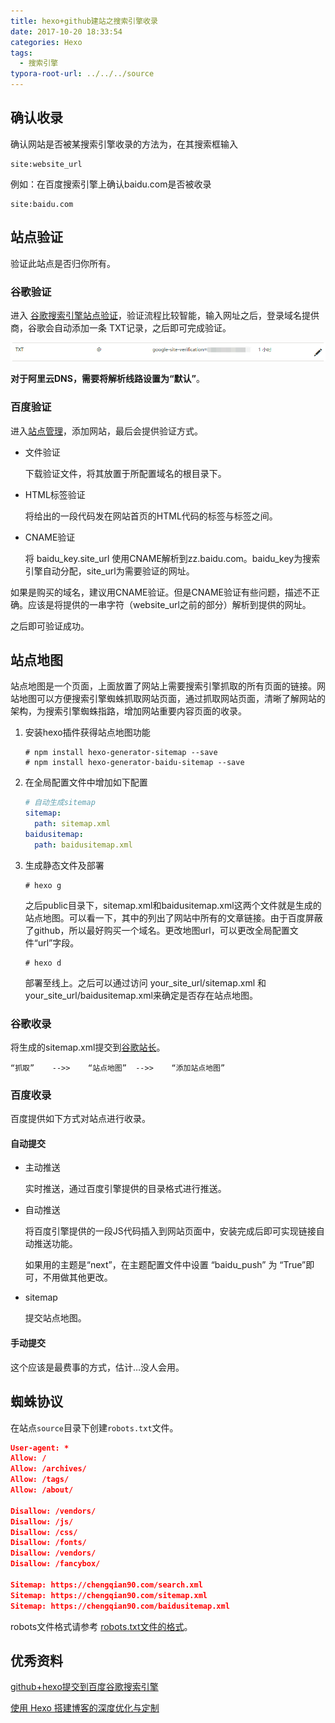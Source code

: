 ```yaml
---
title: hexo+github建站之搜索引擎收录
date: 2017-10-20 18:33:54
categories: Hexo
tags:
  - 搜索引擎
typora-root-url: ../../../source
---
```


## 确认收录

确认网站是否被某搜索引擎收录的方法为，在其搜索框输入
<!--more-->
```shell
site:website_url
```

例如：在百度搜索引擎上确认baidu.com是否被收录

```
site:baidu.com
```

## 站点验证

验证此站点是否归你所有。

### 谷歌验证

进入 [谷歌搜索引擎站点验证](https://www.google.com/webmasters/tools/home?hl=zh-CN)，验证流程比较智能，输入网址之后，登录域名提供商，谷歌会自动添加一条 TXT记录，之后即可完成验证。

![谷歌TXT记录.png](/images/hexo搭建github/谷歌TXT记录.png)

**对于阿里云DNS，需要将解析线路设置为“默认”**。

### 百度验证

进入[站点管理](http://zhanzhang.baidu.com/site/index)，添加网站，最后会提供验证方式。

- 文件验证

  下载验证文件，将其放置于所配置域名的根目录下。

- HTML标签验证

  将给出的一段代码发在网站首页的HTML代码的<head>标签与</head>标签之间。

- CNAME验证

  将 baidu_key.site_url 使用CNAME解析到zz.baidu.com。baidu_key为搜索引擎自动分配，site_url为需要验证的网址。

如果是购买的域名，建议用CNAME验证。但是CNAME验证有些问题，描述不正确。应该是将提供的一串字符（website_url之前的部分）解析到提供的网址。

之后即可验证成功。

## 站点地图

站点地图是一个页面，上面放置了网站上需要搜索引擎抓取的所有页面的链接。网站地图可以方便搜索引擎蜘蛛抓取网站页面，通过抓取网站页面，清晰了解网站的架构，为搜索引擎蜘蛛指路，增加网站重要内容页面的收录。

1. 安装hexo插件获得站点地图功能

   ```shell
   # npm install hexo-generator-sitemap --save
   # npm install hexo-generator-baidu-sitemap --save
   ```

2. 在全局配置文件中增加如下配置

   ```yaml
   # 自动生成sitemap
   sitemap: 
     path: sitemap.xml
   baidusitemap: 
     path: baidusitemap.xml
   ```

3. 生成静态文件及部署

   ```shell
   # hexo g
   ```

   之后public目录下，sitemap.xml和baidusitemap.xml这两个文件就是生成的站点地图。可以看一下，其中的列出了网站中所有的文章链接。由于百度屏蔽了github，所以最好购买一个域名。更改地图url，可以更改全局配置文件“url”字段。

   ```shell
   # hexo d
   ```

   部署至线上。之后可以通过访问 your_site_url/sitemap.xml 和 your_site_url/baidusitemap.xml来确定是否存在站点地图。

### 谷歌收录

将生成的sitemap.xml提交到[谷歌站长](https://www.google.com/webmasters/tools)。

```
“抓取”	-->>	“站点地图”	-->>	“添加站点地图”
```

### 百度收录

百度提供如下方式对站点进行收录。

#### 自动提交

- 主动推送

  实时推送，通过百度引擎提供的目录格式进行推送。

- 自动推送

  将百度引擎提供的一段JS代码插入到网站页面中，安装完成后即可实现链接自动推送功能。

  如果用的主题是“next”，在主题配置文件中设置 “baidu_push” 为 “True”即可，不用做其他更改。

- sitemap

  提交站点地图。

#### 手动提交

这个应该是最费事的方式，估计…没人会用。

## 蜘蛛协议

在站点`source`目录下创建`robots.txt`文件。

```json
User-agent: *
Allow: /
Allow: /archives/
Allow: /tags/
Allow: /about/

Disallow: /vendors/
Disallow: /js/
Disallow: /css/
Disallow: /fonts/
Disallow: /vendors/
Disallow: /fancybox/

Sitemap: https://chengqian90.com/search.xml
Sitemap: https://chengqian90.com/sitemap.xml
Sitemap: https://chengqian90.com/baidusitemap.xml
```

robots文件格式请参考 [robots.txt文件的格式](https://ziyuan.baidu.com/college/courseinfo?id=267&page=12#h2_article_title30)。

## 优秀资料

[github+hexo提交到百度谷歌搜索引擎](http://www.jianshu.com/p/7e1166eb412a)

[使用 Hexo 搭建博客的深度优化与定制](https://github.com/heytxz/test/issues/20)